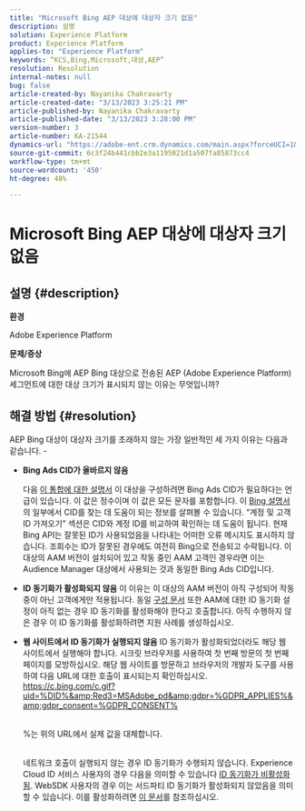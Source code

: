 ```yaml
---
title: "Microsoft Bing AEP 대상에 대상자 크기 없음"
description: 설명
solution: Experience Platform
product: Experience Platform
applies-to: "Experience Platform"
keywords: “KCS,Bing,Microsoft,대상,AEP”
resolution: Resolution
internal-notes: null
bug: false
article-created-by: Nayanika Chakravarty
article-created-date: "3/13/2023 3:25:21 PM"
article-published-by: Nayanika Chakravarty
article-published-date: "3/13/2023 3:28:00 PM"
version-number: 3
article-number: KA-21544
dynamics-url: "https://adobe-ent.crm.dynamics.com/main.aspx?forceUCI=1&pagetype=entityrecord&etn=knowledgearticle&id=dd88ec42-b3c1-ed11-83ff-6045bd0065b6"
source-git-commit: 6c3f24b441cbb2e3a1195021d1a507fa85873cc4
workflow-type: tm+mt
source-wordcount: '450'
ht-degree: 48%

---
```


# Microsoft Bing AEP 대상에 대상자 크기 없음

## 설명 {#description}


<b>환경</b>

Adobe Experience Platform

<b>문제/증상</b>

Microsoft Bing에 AEP Bing 대상으로 전송된 AEP (Adobe Experience Platform) 세그먼트에 대한 대상 크기가 표시되지 않는 이유는 무엇입니까?


## 해결 방법 {#resolution}


AEP Bing 대상이 대상자 크기를 초래하지 않는 가장 일반적인 세 가지 이유는 다음과 같습니다. -

- <b>Bing Ads CID가 올바르지 않음</b>

   다음 [이 통합에 대한 설명서](https://experienceleague.adobe.com/docs/experience-platform/destinations/catalog/advertising/bing.html?lang=en) 이 대상을 구성하려면 Bing Ads CID가 필요하다는 언급이 있습니다. 이 값은 정수이며 이 값은<b> </b>모든 문자를 포함합니다. 이 [Bing 설명서](https://learn.microsoft.com/en-us/advertising/guides/get-started?view=bingads-13)의 일부에서 CID를 찾는 데 도움이 되는 정보를 살펴볼 수 있습니다. “계정 및 고객 ID 가져오기” 섹션은 CID와 계정 ID를 비교하여 확인하는 데 도움이 됩니다. 현재 Bing API는 잘못된 ID가 사용되었음을 나타내는 어떠한 오류 메시지도 표시하지 않습니다. 조회수는 ID가 잘못된 경우에도 여전히 Bing으로 전송되고 수락됩니다. 이 대상의 AAM 버전이 설치되어 있고 작동 중인 AAM 고객인 경우라면 이는 Audience Manager 대상에서 사용되는 것과 동일한 Bing Ads CID입니다.
- <b>ID 동기화가 활성화되지 않음</b>    이 이유는 이 대상의 AAM 버전이 아직 구성되어 작동 중이 아닌 고객에게만 적용됩니다. 동일 [구성 문서](https://experienceleague.adobe.com/docs/experience-platform/destinations/catalog/advertising/bing.html?lang=en) 또한 AAM에 대한 ID 동기화 설정이 아직 없는 경우 ID 동기화를 활성화해야 한다고 호출합니다. 아직 수행하지 않은 경우 이 ID 동기화를 활성화하려면 지원 사례를 생성하십시오.
- <b>웹 사이트에서 ID 동기화가 실행되지 않음</b>
ID 동기화가 활성화되었더라도 해당 웹 사이트에서 실행해야 합니다. 시크릿 브라우저를 사용하여 첫 번째 방문의 첫 번째 페이지를 모방하십시오. 해당 웹 사이트를 방문하고 브라우저의 개발자 도구를 사용하여 다음 URL에 대한 호출이 표시되는지 확인하십시오. https://c.bing.com/c.gif?uid=%DID%&amp;Red3=MSAdobe_pd&amp;gdpr=%GDPR_APPLIES%&amp;gdpr_consent=%GDPR_CONSENT%


   <br>    %는 위의 URL에서 실제 값을 대체합니다.


   <br>    네트워크 호출이 실행되지 않는 경우 ID 동기화가 수행되지 않습니다. Experience Cloud ID 서비스 사용자의 경우 다음을 의미할 수 있습니다 [ID 동기화가 비활성화됨](https://experienceleague.adobe.com/docs/id-service/using/id-service-api/configurations/disableidsync.html?lang=en). WebSDK 사용자의 경우 이는 서드파티 ID 동기화가 활성화되지 않았음을 의미할 수 있습니다. 이를 활성화하려면 [이 문서](https://experienceleague.adobe.com/docs/experience-cloud-kcs/kbarticles/KA-20248.html?lang=en)를 참조하십시오.

